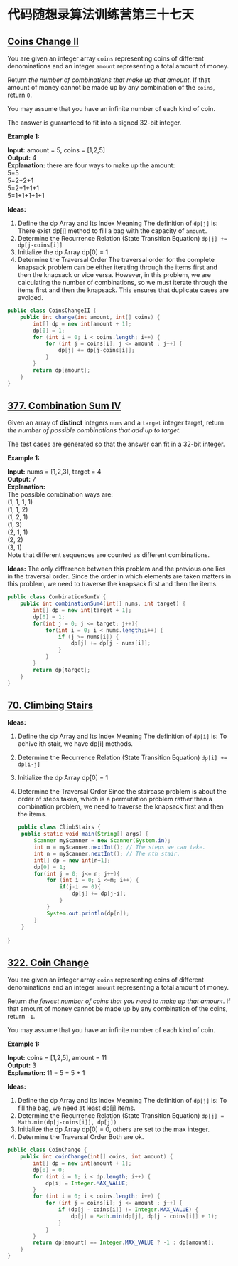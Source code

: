 # 代码随想录算法训练营第三十七天
## [Coins Change II](https://leetcode.com/problems/coin-change-ii/description/)

You are given an integer array `coins` representing coins of different denominations and an integer `amount` representing a total amount of money.

Return *the number of combinations that make up that amount*. If that amount of money cannot be made up by any combination of the `coins`, return `0`.

You may assume that you have an infinite number of each kind of coin.

The answer is guaranteed to fit into a signed 32-bit integer.

**Example 1:**

**Input:** amount = 5, coins = [1,2,5] <br>
**Output:** 4<br>
**Explanation:** there are four ways to make up the amount:<br>
5=5<br>
5=2+2+1<br>
5=2+1+1+1<br>
5=1+1+1+1+1

**Ideas:**
1. Define the dp Array and Its Index Meaning
  The definition of `dp[j]` is: There exist dp[j] method to fill a bag with the capacity of `amount`.
2. Determine the Recurrence Relation (State Transition Equation)
 `dp[j] += dp[j-coins[i]]`
3. Initialize the dp Array
   dp[0] = 1
4. Determine the Traversal Order
  The traversal order for the complete knapsack problem can be either iterating through the items first and then the knapsack or vice versa. However, in this problem, we are calculating the number of combinations, so
  we must iterate through the items first and then the knapsack. This ensures that duplicate cases are avoided.

```Java
public class CoinsChangeII {
    public int change(int amount, int[] coins) {
        int[] dp = new int[amount + 1];
        dp[0] = 1;
        for (int i = 0; i < coins.length; i++) {
            for (int j = coins[i]; j <= amount ; j++) {
                dp[j] += dp[j-coins[i]];
            }
        }
        return dp[amount];
    }
}
```

## [377. Combination Sum IV](https://leetcode.com/problems/combination-sum-iv/description/)

Given an array of **distinct** integers `nums` and a `target` integer target, return *the number of possible combinations that add up to target*.

The test cases are generated so that the answer can fit in a 32-bit integer.

**Example 1:**

**Input:** nums = [1,2,3], target = 4 <br>
**Output:** 7<br>
**Explanation:** <br>
The possible combination ways are: <br>
(1, 1, 1, 1)<br>
(1, 1, 2)<br>
(1, 2, 1)<br>
(1, 3)<br>
(2, 1, 1)<br>
(2, 2)<br>
(3, 1)<br>
Note that different sequences are counted as different combinations.

**Ideas:** The only difference between this problem and the previous one lies in the traversal order. Since the order in which elements are taken matters in this problem, we need to traverse the knapsack first and 
then the items.

```Java
public class CombinationSumIV {
    public int combinationSum4(int[] nums, int target) {
        int[] dp = new int[target + 1];
        dp[0] = 1;
        for(int j = 0; j <= target; j++){
            for(int i = 0; i < nums.length;i++) {
                if (j >= nums[i]) {
                    dp[j] += dp[j - nums[i]];
                }
            }
        }
        return dp[target];
    }
}
```

## [70. Climbing Stairs](https://leetcode.com/problems/climbing-stairs/description/)

**Ideas:**
1. Define the dp Array and Its Index Meaning
  The definition of `dp[i]` is: To achive ith stair, we have dp[i] methods.
2. Determine the Recurrence Relation (State Transition Equation)
 `dp[i] += dp[i-j]`
3. Initialize the dp Array
   dp[0] = 1
4. Determine the Traversal Order
   Since the staircase problem is about the order of steps taken, which is a permutation problem rather than a combination problem, we need to traverse the knapsack first and then the items.

   ```Java
   public class ClimbStairs {
    public static void main(String[] args) {
        Scanner myScanner = new Scanner(System.in);
        int m = myScanner.nextInt(); // The steps we can take.
        int n = myScanner.nextInt(); // The nth stair.
        int[] dp = new int[n+1];
        dp[0] = 1;
        for(int j = 0; j<= n; j++){
            for (int i = 0; i <=m; i++) {
                if(j-i >= 0){
                    dp[j] += dp[j-i];
                }
            }
            System.out.println(dp[n]);
        }
    }
}



## [322. Coin Change](https://leetcode.com/problems/coin-change/description/)

You are given an integer array `coins` representing coins of different denominations and an integer `amount` representing a total amount of money.

Return *the fewest number of coins that you need to make up that amount*. If that amount of money cannot be made up by any combination of the coins, return `-1`.

You may assume that you have an infinite number of each kind of coin.

**Example 1:**

**Input:** coins = [1,2,5], amount = 11 <br>
**Output:** 3<br>
**Explanation:** 11 = 5 + 5 + 1

**Ideas:**
1. Define the dp Array and Its Index Meaning
  The definition of `dp[j]` is: To fill the bag, we need at least dp[j] items.
2. Determine the Recurrence Relation (State Transition Equation)
 `dp[j] = Math.min(dp[j-coins[i]], dp[j])`
3. Initialize the dp Array
   dp[0] = 0, others are set to the max integer.
4. Determine the Traversal Order
   Both are ok.

```Java
public class CoinChange {
    public int coinChange(int[] coins, int amount) {
        int[] dp = new int[amount + 1];
        dp[0] = 0;
        for (int i = 1; i < dp.length; i++) {
            dp[i] = Integer.MAX_VALUE;
        }
        for (int i = 0; i < coins.length; i++) {
            for (int j = coins[i]; j <= amount ; j++) {
                if (dp[j - coins[i]] != Integer.MAX_VALUE) {
                    dp[j] = Math.min(dp[j], dp[j - coins[i]] + 1);
                }
            }
        }
        return dp[amount] == Integer.MAX_VALUE ? -1 : dp[amount];
    }
}
```























